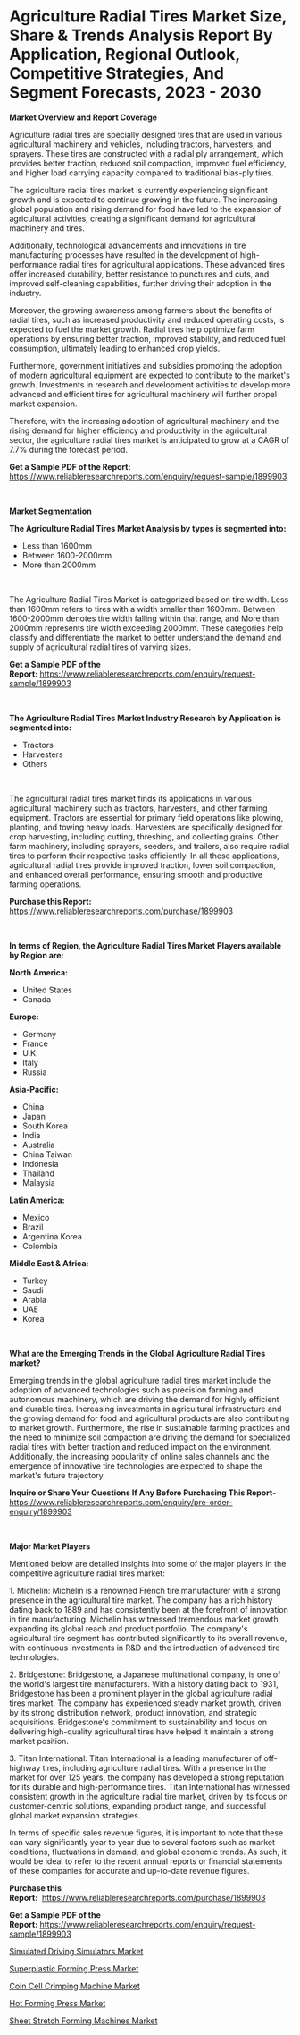 <p><h1>Agriculture Radial Tires Market Size, Share & Trends Analysis Report By Application, Regional Outlook, Competitive Strategies, And Segment Forecasts, 2023 - 2030</h1></p><p><strong>Market Overview and Report Coverage</strong></p>
<p><p>Agriculture radial tires are specially designed tires that are used in various agricultural machinery and vehicles, including tractors, harvesters, and sprayers. These tires are constructed with a radial ply arrangement, which provides better traction, reduced soil compaction, improved fuel efficiency, and higher load carrying capacity compared to traditional bias-ply tires.</p><p>The agriculture radial tires market is currently experiencing significant growth and is expected to continue growing in the future. The increasing global population and rising demand for food have led to the expansion of agricultural activities, creating a significant demand for agricultural machinery and tires.</p><p>Additionally, technological advancements and innovations in tire manufacturing processes have resulted in the development of high-performance radial tires for agricultural applications. These advanced tires offer increased durability, better resistance to punctures and cuts, and improved self-cleaning capabilities, further driving their adoption in the industry.</p><p>Moreover, the growing awareness among farmers about the benefits of radial tires, such as increased productivity and reduced operating costs, is expected to fuel the market growth. Radial tires help optimize farm operations by ensuring better traction, improved stability, and reduced fuel consumption, ultimately leading to enhanced crop yields.</p><p>Furthermore, government initiatives and subsidies promoting the adoption of modern agricultural equipment are expected to contribute to the market's growth. Investments in research and development activities to develop more advanced and efficient tires for agricultural machinery will further propel market expansion.</p><p>Therefore, with the increasing adoption of agricultural machinery and the rising demand for higher efficiency and productivity in the agricultural sector, the agriculture radial tires market is anticipated to grow at a CAGR of 7.7% during the forecast period.</p></p>
<p><strong>Get a Sample PDF of the Report:</strong> <a href="https://www.reliableresearchreports.com/enquiry/request-sample/1899903">https://www.reliableresearchreports.com/enquiry/request-sample/1899903</a></p>
<p>&nbsp;</p>
<p><strong>Market Segmentation</strong></p>
<p><strong>The Agriculture Radial Tires Market Analysis by types is segmented into:</strong></p>
<p><ul><li>Less than 1600mm</li><li>Between 1600-2000mm</li><li>More than 2000mm</li></ul></p>
<p>&nbsp;</p>
<p><p>The Agriculture Radial Tires Market is categorized based on tire width. Less than 1600mm refers to tires with a width smaller than 1600mm. Between 1600-2000mm denotes tire width falling within that range, and More than 2000mm represents tire width exceeding 2000mm. These categories help classify and differentiate the market to better understand the demand and supply of agricultural radial tires of varying sizes.</p></p>
<p><strong>Get a Sample PDF of the Report:</strong>&nbsp;<a href="https://www.reliableresearchreports.com/enquiry/request-sample/1899903">https://www.reliableresearchreports.com/enquiry/request-sample/1899903</a></p>
<p>&nbsp;</p>
<p><strong>The Agriculture Radial Tires Market Industry Research by Application is segmented into:</strong></p>
<p><ul><li>Tractors</li><li>Harvesters</li><li>Others</li></ul></p>
<p>&nbsp;</p>
<p><p>The agricultural radial tires market finds its applications in various agricultural machinery such as tractors, harvesters, and other farming equipment. Tractors are essential for primary field operations like plowing, planting, and towing heavy loads. Harvesters are specifically designed for crop harvesting, including cutting, threshing, and collecting grains. Other farm machinery, including sprayers, seeders, and trailers, also require radial tires to perform their respective tasks efficiently. In all these applications, agricultural radial tires provide improved traction, lower soil compaction, and enhanced overall performance, ensuring smooth and productive farming operations.</p></p>
<p><strong>Purchase this Report:</strong>&nbsp; <a href="https://www.reliableresearchreports.com/purchase/1899903">https://www.reliableresearchreports.com/purchase/1899903</a></p>
<p>&nbsp;</p>
<p><strong>In terms of Region, the Agriculture Radial Tires Market Players available by Region are:</strong></p>
<p>
    <p> <strong> North America: </strong>
        <ul>
            <li>United States</li>
            <li>Canada</li>
        </ul>
        </p> 
    <p> <strong> Europe: </strong>
        <ul>
            <li>Germany</li>
            <li>France</li>
            <li>U.K.</li>
            <li>Italy</li>
            <li>Russia</li>
        </ul>
        </p> 
    <p> <strong> Asia-Pacific: </strong>
        <ul>
            <li>China</li>
            <li>Japan</li>
            <li>South Korea</li>
            <li>India</li>
            <li>Australia</li>
            <li>China Taiwan</li>
            <li>Indonesia</li>
            <li>Thailand</li>
            <li>Malaysia</li>
        </ul>
        </p> 
    <p> <strong> Latin America: </strong>
        <ul>
            <li>Mexico</li>
            <li>Brazil</li>
            <li>Argentina Korea</li>
            <li>Colombia</li>
        </ul>
        </p> 
    <p> <strong> Middle East & Africa: </strong>
        <ul>
            <li>Turkey</li>
            <li>Saudi</li>
            <li>Arabia</li>
            <li>UAE</li>
            <li>Korea</li>
        </ul>
    </p>
    </p>
<p>&nbsp;</p>
<p><strong>What are the Emerging Trends in the Global Agriculture Radial Tires market?</strong></p>
<p><p>Emerging trends in the global agriculture radial tires market include the adoption of advanced technologies such as precision farming and autonomous machinery, which are driving the demand for highly efficient and durable tires. Increasing investments in agricultural infrastructure and the growing demand for food and agricultural products are also contributing to market growth. Furthermore, the rise in sustainable farming practices and the need to minimize soil compaction are driving the demand for specialized radial tires with better traction and reduced impact on the environment. Additionally, the increasing popularity of online sales channels and the emergence of innovative tire technologies are expected to shape the market's future trajectory.</p></p>
<p><strong>Inquire or Share Your Questions If Any Before Purchasing This Report</strong>- <a href="https://www.reliableresearchreports.com/enquiry/pre-order-enquiry/1899903">https://www.reliableresearchreports.com/enquiry/pre-order-enquiry/1899903</a></p>
<p>&nbsp;</p>
<p><strong>Major Market Players</strong></p>
<p><p>Mentioned below are detailed insights into some of the major players in the competitive agriculture radial tires market:</p><p>1. Michelin: Michelin is a renowned French tire manufacturer with a strong presence in the agricultural tire market. The company has a rich history dating back to 1889 and has consistently been at the forefront of innovation in tire manufacturing. Michelin has witnessed tremendous market growth, expanding its global reach and product portfolio. The company's agricultural tire segment has contributed significantly to its overall revenue, with continuous investments in R&D and the introduction of advanced tire technologies.</p><p>2. Bridgestone: Bridgestone, a Japanese multinational company, is one of the world's largest tire manufacturers. With a history dating back to 1931, Bridgestone has been a prominent player in the global agriculture radial tires market. The company has experienced steady market growth, driven by its strong distribution network, product innovation, and strategic acquisitions. Bridgestone's commitment to sustainability and focus on delivering high-quality agricultural tires have helped it maintain a strong market position.</p><p>3. Titan International: Titan International is a leading manufacturer of off-highway tires, including agriculture radial tires. With a presence in the market for over 125 years, the company has developed a strong reputation for its durable and high-performance tires. Titan International has witnessed consistent growth in the agriculture radial tire market, driven by its focus on customer-centric solutions, expanding product range, and successful global market expansion strategies.</p><p>In terms of specific sales revenue figures, it is important to note that these can vary significantly year to year due to several factors such as market conditions, fluctuations in demand, and global economic trends. As such, it would be ideal to refer to the recent annual reports or financial statements of these companies for accurate and up-to-date revenue figures.</p></p>
<p><strong>Purchase this Report:</strong>&nbsp;&nbsp;<a href="https://www.reliableresearchreports.com/purchase/1899903">https://www.reliableresearchreports.com/purchase/1899903</a></p>
<p></p>
<p><strong>Get a Sample PDF of the Report:</strong>&nbsp;<a href="https://www.reliableresearchreports.com/enquiry/request-sample/1899903">https://www.reliableresearchreports.com/enquiry/request-sample/1899903</a></p>
<p><p><a href="https://github.com/Chiragrp23/Market-Research-Report-List-1/blob/main/simulated-driving-simulators-market.md">Simulated Driving Simulators Market</a></p><p><a href="https://www.linkedin.com/pulse/superplastic-forming-press-market-challenges-opportunities-tm1be/">Superplastic Forming Press Market</a></p><p><a href="https://www.linkedin.com/pulse/coin-cell-crimping-machine-market-challenges-opportunities-muxge/">Coin Cell Crimping Machine Market</a></p><p><a href="https://medium.com/@tanaysamar7412/hot-forming-press-market-research-report-its-history-and-forecast-2023-to-2030-6c14408b0690">Hot Forming Press Market</a></p><p><a href="https://medium.com/@hugthess010/sheet-stretch-forming-machines-market-insight-market-trends-growth-forecasted-from-2023-to-2030-1ca8d3a53f26">Sheet Stretch Forming Machines Market</a></p></p>